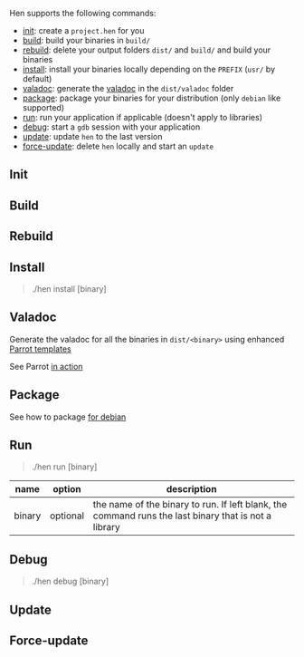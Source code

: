 Hen supports the following commands: 
  - [init](#init): create a `project.hen` for you
  - [build](#build): build your binaries in `build/`
  - [rebuild](#rebuild): delete your output folders `dist/` and `build/` and build your binaries
  - [install](#install): install your binaries locally depending on the `PREFIX` (`usr/` by default)
  - [valadoc](#valadoc): generate the [valadoc](www.valadoc.org) in the `dist/valadoc` folder
  - [package](#package): package your binaries for your distribution (only `debian` like supported)
  - [run](#run): run your application if applicable (doesn't apply to libraries)
  - [debug](#debug): start a `gdb` session with your application
  - [update](#update): update `hen` to the last version
  - [force-update](#force-update): delete `hen` locally and start an `update` 
  
## Init

## Build

## Rebuild 

## Install 
> ./hen install [binary] 

## Valadoc 
Generate the valadoc for all the binaries in `dist/<binary>` using enhanced [Parrot templates](https://github.com/I-hate-farms/parrot) 

See Parrot [in action](http://i-hate-farms.github.io/parrot/)

## Package 

See how to package [for debian](packaging_for_debian.md)

## Run 

> ./hen run [binary] 

| name | option | description |
|--------|----------|------------------------------------------------------------------------------------------------------|
| binary | optional | the name of the binary to run. If left blank, the command runs the last binary that is not a library |
 
## Debug

> ./hen debug [binary] 

## Update 

## Force-update 

## 
